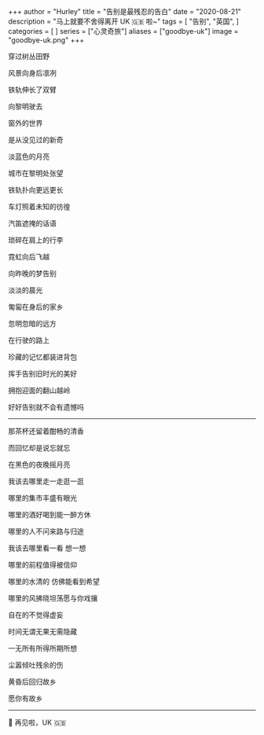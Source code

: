 +++
author = "Hurley"
title = "告别是最残忍的告白"
date = "2020-08-21"
description = "马上就要不舍得离开 UK 🇬🇧 啦~"
tags = [
    "告别",
    "英国",
]
categories = [
]
series = ["心灵奇旅"]
aliases = ["goodbye-uk"]
image = "goodbye-uk.png"
+++

穿过树丛田野

风景向身后凛冽

铁轨伸长了双臂

向黎明驶去

窗外的世界

是从没见过的新奇

淡蓝色的月亮

城市在黎明处张望

铁轨扑向更远更长

车灯照着未知的彷徨

汽笛遮掩的话语

琐碎在肩上的行李

霓虹向后飞越

向昨晚的梦告别

淡淡的晨光

匍匐在身后的家乡

忽明忽暗的远方

在行驶的路上

珍藏的记忆都装进背包

挥手告别旧时光的美好

拥抱迎面的翻山越岭

好好告别就不会有遗憾吗

---

那茶杯还留着酣畅的清香

而回忆却是说忘就忘

在黑色的夜晚摇月亮

我该去哪里走一走逛一逛

哪里的集市丰盛有眼光

哪里的酒好喝到能一醉方休

哪里的人不问来路与归途

我该去哪里看一看 想一想

哪里的前程值得被信仰

哪里的水清的 仿佛能看到希望

哪里的风拂晓坦荡愿与你戏攘

自在的不觉得虚妄

时间无谓无果无需隐藏

一无所有所得所期所想

尘嚣倾吐残余的伤

黄昏后回归故乡

愿你有故乡

---

👋 再见啦，UK 🇬🇧